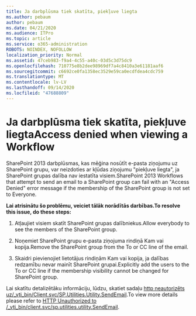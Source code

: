 ```yaml
---
title: Ja darbplūsma tiek skatīta, piekļuve liegta
ms.author: pebaum
author: pebaum
ms.date: 04/21/2020
ms.audience: ITPro
ms.topic: article
ms.service: o365-administration
ROBOTS: NOINDEX, NOFOLLOW
localization_priority: Normal
ms.assetid: 47ceb983-f9a4-4c55-a40c-03d5c3d75dc9
ms.openlocfilehash: 710775e8b2dee98969df7a4c8410a3e61181aaf6
ms.sourcegitcommit: c6692ce0fa1358ec3529e59ca0ecdfdea4cdc759
ms.translationtype: MT
ms.contentlocale: lv-LV
ms.lasthandoff: 09/14/2020
ms.locfileid: "47688809"
---
```

# <a name="access-denied-when-viewing-a-workflow"></a><span data-ttu-id="c0edc-102">Ja darbplūsma tiek skatīta, piekļuve liegta</span><span class="sxs-lookup"><span data-stu-id="c0edc-102">Access denied when viewing a Workflow</span></span>

<span data-ttu-id="c0edc-103">SharePoint 2013 darbplūsmas, kas mēģina nosūtīt e-pasta ziņojumu uz SharePoint grupu, var neizdoties ar kļūdas ziņojumu "piekļuve liegta", ja SharePoint grupas dalība nav iestatīta visiem.</span><span class="sxs-lookup"><span data-stu-id="c0edc-103">SharePoint 2013 Workflows that attempt to send an email to a SharePoint group can fail with an "Access Denied" error message if the membership of the SharePoint group is not set to Everyone.</span></span>
  
 <span data-ttu-id="c0edc-104">**Lai atrisinātu šo problēmu, veiciet tālāk norādītās darbības.**</span><span class="sxs-lookup"><span data-stu-id="c0edc-104">**To resolve this issue, do these steps:**</span></span>
  
 1. <span data-ttu-id="c0edc-105">Atļaujiet visiem skatīt SharePoint grupas dalībniekus.</span><span class="sxs-lookup"><span data-stu-id="c0edc-105">Allow everybody to see the members of the SharePoint group.</span></span>
  
 2. <span data-ttu-id="c0edc-106">Noņemiet SharePoint grupu e-pasta ziņojuma rindiņā Kam vai kopija.</span><span class="sxs-lookup"><span data-stu-id="c0edc-106">Remove the SharePoint group from the To or CC line of the email.</span></span>
  
 3. <span data-ttu-id="c0edc-107">Skaidri pievienojiet lietotājus rindiņām Kam vai kopija, ja dalības redzamību nevar mainīt SharePoint grupai.</span><span class="sxs-lookup"><span data-stu-id="c0edc-107">Explicitly add the users to the To or CC line if the membership visibility cannot be changed for SharePoint group.</span></span>
  
<span data-ttu-id="c0edc-108">Lai skatītu detalizētāku informāciju, lūdzu, skatiet sadaļu [http neautorizēts uz/_vti_bin/Client.svc/SP.Utilities.Utility.SendEmail](https://go.microsoft.com/fwlink/?linkid=2044694&amp;clcid=0x409).</span><span class="sxs-lookup"><span data-stu-id="c0edc-108">To view more details please refer to [HTTP Unauthorized to /_vti_bin/client.svc/sp.utilities.utility.SendEmail](https://go.microsoft.com/fwlink/?linkid=2044694&amp;clcid=0x409).</span></span>
  